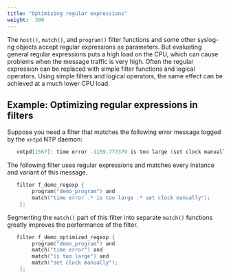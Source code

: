```yaml
---
title: "Optimizing regular expressions"
weight:  300
---
```

<!-- DISCLAIMER: This file is based on the syslog-ng Open Source Edition documentation https://github.com/balabit/syslog-ng-ose-guides/commit/2f4a52ee61d1ea9ad27cb4f3168b95408fddfdf2 and is used under the terms of The syslog-ng Open Source Edition Documentation License. The file has been modified by Axoflow. -->

The `host()`, `match()`, and `program()` filter functions and some other syslog-ng objects accept regular expressions as parameters. But evaluating general regular expressions puts a high load on the CPU, which can cause problems when the message traffic is very high. Often the regular expression can be replaced with simple filter functions and logical operators. Using simple filters and logical operators, the same effect can be achieved at a much lower CPU load.


## Example: Optimizing regular expressions in filters

Suppose you need a filter that matches the following error message logged by the `xntpd` NTP daemon:

```c
   xntpd[1567]: time error -1159.777379 is too large (set clock manually);

```

The following filter uses regular expressions and matches every instance and variant of this message.

```c
   filter f_demo_regexp {
        program("demo_program") and
        match("time error .* is too large .* set clock manually");
    };

```

Segmenting the `match()` part of this filter into separate `match()` functions greatly improves the performance of the filter.

```c
   filter f_demo_optimized_regexp {
        program("demo_program") and
        match("time error") and
        match("is too large") and
        match("set clock manually");
    };

```

